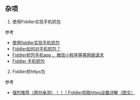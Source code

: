 ## 杂项

1. 使用Fiddler实现手机抓包

参考

- [使用fiddler实现手机抓包](https://www.jianshu.com/p/724097741bdf)
- [Fiddler如何对手机抓包？](https://zhuanlan.zhihu.com/p/51648271)
- [Fiddler抓包手机app 、微信小程序等等网络请求](https://juejin.im/entry/5e64cf9f6fb9a07ccd5197ed)
- [Fiddler 手机抓包](https://juejin.im/post/5c9779d76fb9a070b0486b08)

2. Fiddler抓https包

参考

- [强烈推荐（原创亲测）！！！Fiddler抓取https设置详解（图文）](https://cloud.tencent.com/developer/article/1097669)